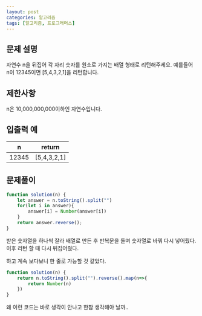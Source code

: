 ```yaml
---
layout: post
categories: 알고리즘
tags: [알고리즘, 프로그래머스]
---
```


## 문제 설명

자연수 n을 뒤집어 각 자리 숫자를 원소로 가지는 배열 형태로 리턴해주세요. 예를들어 n이 12345이면 [5,4,3,2,1]을 리턴합니다.

## 제한사항

n은 10,000,000,000이하인 자연수입니다.

## 입출력 예

<table class="table">
        <thead><tr>
<th>n</th>
<th>return</th>
</tr>
</thead>
        <tbody><tr>
<td>12345</td>
<td>[5,4,3,2,1]</td>
</tr>
</tbody>
      </table>

## 문제풀이

```javascript
function solution(n) {
    let answer = n.toString().split("")
    for(let i in answer){
        answer[i] = Number(answer[i])
    }
    return answer.reverse();
}
```

받은 숫자열을 하나씩 잘라 배열로 만든 후 반복문을 돌며 숫자열로 바꿔 다시 넣어줬다. 이후 리턴 할 때 다시 뒤집어줬다.

하고 계속 보다보니 한 줄로 가능할 것 같았다.

```js
function solution(n) {
    return n.toString().split("").reverse().map(n=>{
        return Number(n)
    })
}
```

왜 이런 코드는 바로 생각이 안나고 한참 생각해야 날까..